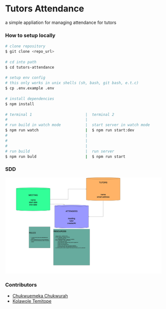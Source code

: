 # Tutors Attendance

a simple appliation for managing attendance for tutors

### How to setup locally

```sh
# clone repository
$ git clone <repo_url>

# cd into path
$ cd tutors-attendance

# setup env config
# this only works in unix shells (sh, bash, git bash, e.t.c)
$ cp .env.example .env

# install dependencies
$ npm install

# terminal 1                        |  terminal 2
#                                   |
# run build in watch mode           |  start server in watch mode
$ npm run watch                     |  $ npm run start:dev
#                                   |
#                                   |
#                                   |
# run build                         |  run server
$ npm run buld                      |  $ npm run start
```

### SDD

![alt text](https://github.com/DSC-Unilag/tutors-attendance/blob/main/documentation/sdd.jpg?raw=true)

### Contributors

- [Chukwuemeka Chukwurah](https://github.com/emmanuerl)
- [Kolawole Temitope](htps://github.com/kolabdull)
